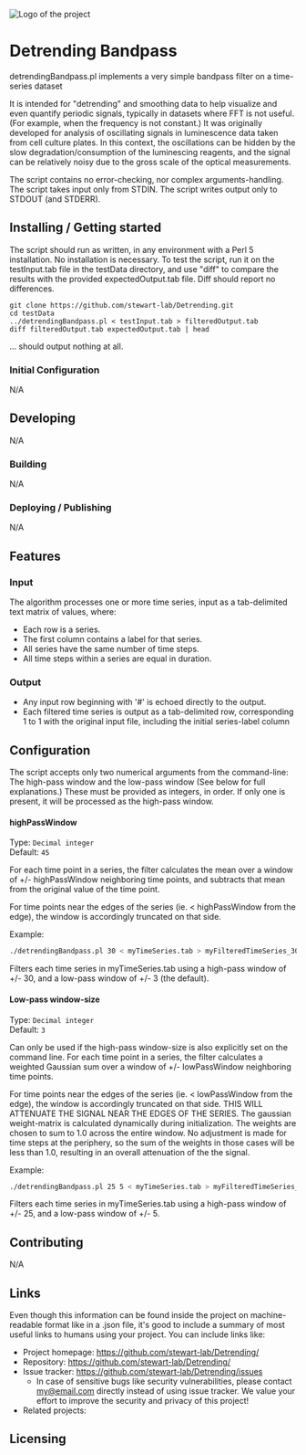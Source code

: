 ![Logo of the project](https://raw.githubusercontent.com/jehna/readme-best-practices/master/sample-logo.png)

# Detrending Bandpass 
detrendingBandpass.pl implements a very simple bandpass filter on a time-series dataset

It is intended for "detrending" and smoothing data to help visualize and even quantify periodic signals, typically in datasets where FFT is not useful. (For example, when the frequency is not constant.) It was originally developed for analysis of oscillating signals in luminescence data taken from cell culture plates. In this context, the oscillations can be hidden by the slow degradation/consumption of the luminescing reagents, and the signal can be relatively noisy due to the gross scale of the optical measurements.

The script contains no error-checking, nor complex arguments-handling.
The script takes input only from STDIN.
The script writes output only to STDOUT (and STDERR).

## Installing / Getting started

The script should run as written, in any environment with a Perl 5 installation. No installation is necessary.
To test the script, run it on the testInput.tab file in the testData directory, and use "diff" to compare the results with the provided expectedOutput.tab file.
Diff should report no differences.

```shell
git clone https://github.com/stewart-lab/Detrending.git
cd testData
../detrendingBandpass.pl < testInput.tab > filteredOutput.tab
diff filteredOutput.tab expectedOutput.tab | head
```

... should output nothing at all.

### Initial Configuration

N/A

## Developing

N/A

### Building

N/A

### Deploying / Publishing

N/A

## Features

### Input
The algorithm processes one or more time series, input as a tab-delimited text matrix of values, where:
* Each row is a series.
* The first column contains a label for that series.
* All series have the same number of time steps.
* All time steps within a series are equal in duration.

### Output
* Any input row beginning with '#' is echoed directly to the output.
* Each filtered time series is output as a tab-delimited row, corresponding 1 to 1 with the original input file, including the initial series-label column

## Configuration

The script accepts only two numerical arguments from the command-line: The high-pass window and the low-pass window (See below for full explanations.) These must be provided as integers, in order. If only one is present, it will be processed as the high-pass window.

#### highPassWindow
Type: `Decimal integer`  
Default: `45`

For each time point in a series, the filter calculates the mean over a window of +/- highPassWindow neighboring time points, and subtracts that mean from the original value of the time point.

For time points near the edges of the series (ie. < highPassWindow from the edge), the window is accordingly truncated on that side.

Example:
```bash
./detrendingBandpass.pl 30 < myTimeSeries.tab > myFilteredTimeSeries_30_3.tab
```

Filters each time series in myTimeSeries.tab using a high-pass window of +/- 30, and a low-pass window of +/- 3 (the default).

#### Low-pass window-size
Type: `Decimal integer`  
Default: `3`

Can only be used if the high-pass window-size is also explicitly set on the command line.
For each time point in a series, the filter calculates a weighted Gaussian sum over a window of +/- lowPassWindow neighboring time points.

For time points near the edges of the series (ie. < lowPassWindow from the edge), the window is accordingly truncated on that side. THIS WILL ATTENUATE
THE SIGNAL NEAR THE EDGES OF THE SERIES. The gaussian weight-matrix is calculated dynamically during initialization. The weights are chosen to sum to 1.0 across the entire window. No adjustment is made for time steps at the periphery, so the sum of the weights in those cases will be less than 1.0, resulting in an overall attenuation of the the signal.

Example:
```bash
./detrendingBandpass.pl 25 5 < myTimeSeries.tab > myFilteredTimeSeries_25_5.tab
```

Filters each time series in myTimeSeries.tab using a high-pass window of +/- 25, and a low-pass window of +/- 5.

## Contributing

N/A

## Links

Even though this information can be found inside the project on machine-readable
format like in a .json file, it's good to include a summary of most useful
links to humans using your project. You can include links like:

- Project homepage: https://github.com/stewart-lab/Detrending/
- Repository: https://github.com/stewart-lab/Detrending/
- Issue tracker: https://github.com/stewart-lab/Detrending/issues
  - In case of sensitive bugs like security vulnerabilities, please contact
    my@email.com directly instead of using issue tracker. We value your effort
    to improve the security and privacy of this project!
- Related projects:

## Licensing

